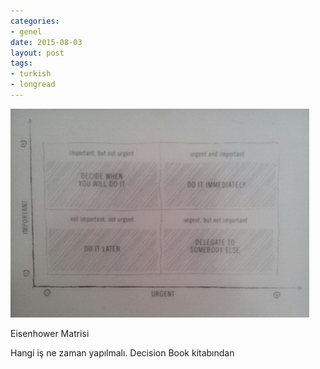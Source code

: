 ```yaml
---
categories:
- genel
date: 2015-08-03
layout: post
tags:
- turkish
- longread
---
```


![](/images/tumblr_nsii7vywor1u2h8puo1_500.jpg)

Eisenhower Matrisi

Hangi iş ne zaman yapılmalı. Decision Book kitabından
